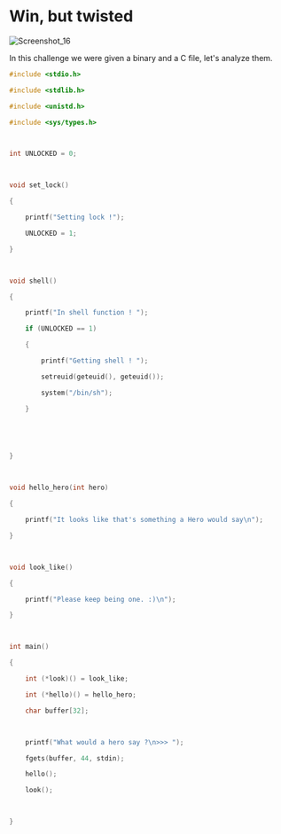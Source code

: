 # Win, but twisted

![Screenshot_16](https://user-images.githubusercontent.com/67475596/116267591-d833f880-a77c-11eb-90da-a6fcc7751806.png)

In this challenge we were given a binary and a C file, let's analyze them.
```C
#include <stdio.h>

#include <stdlib.h>

#include <unistd.h>

#include <sys/types.h>



int UNLOCKED = 0;



void set_lock()

{

    printf("Setting lock !");

    UNLOCKED = 1;

}



void shell()

{

    printf("In shell function ! ");

    if (UNLOCKED == 1)

    {

        printf("Getting shell ! ");

        setreuid(geteuid(), geteuid());

        system("/bin/sh");

    }



    

}



void hello_hero(int hero)

{

    printf("It looks like that's something a Hero would say\n");

}



void look_like()

{

    printf("Please keep being one. :)\n");

}



int main()

{

    int (*look)() = look_like;

    int (*hello)() = hello_hero;

    char buffer[32];



    printf("What would a hero say ?\n>>> ");

    fgets(buffer, 44, stdin);

    hello();

    look();



}
```
